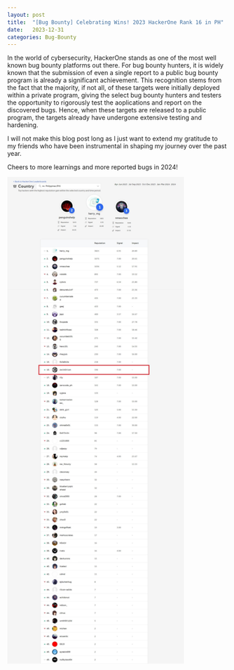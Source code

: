 ```yaml
---
layout: post
title:  "[Bug Bounty] Celebrating Wins! 2023 HackerOne Rank 16 in PH"
date:   2023-12-31
categories: Bug-Bounty
---
```


In the world of cybersecurity, HackerOne stands as one of the most well known bug bounty platforms out there. For bug bounty hunters, it is widely known that the submission of even a single report to a public bug bounty program is already a significant achievement. This recognition stems from the fact that the majority, if not all, of these targets were initially deployed within a private program, giving the select bug bounty hunters and testers the opportunity to rigorously test the aoplications and report on the discovered bugs. Hence, when these targets are released to a public program, the targets already have undergone extensive testing and hardening.

I will not make this blog post long as I just want to extend my gratitude to my friends who have been instrumental in shaping my journey over the past year.

Cheers to more learnings and more reported bugs in 2024!

<img src='/assets/uploads/rank16-hackerone-ph/hackerone-rank16.jpeg' width="80%">